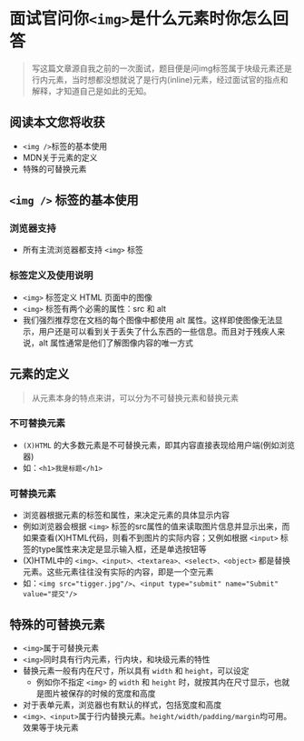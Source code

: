 # 面试官问你`<img>`是什么元素时你怎么回答
> 写这篇文章源自我之前的一次面试，题目便是问img标签属于块级元素还是行内元素，当时想都没想就说了是行内(inline)元素，经过面试官的指点和解释，才知道自己是如此的无知。

## 阅读本文您将收获
* `<img />`标签的基本使用
* MDN关于元素的定义
* 特殊的可替换元素

## `<img />` 标签的基本使用
### 浏览器支持
* 所有主流浏览器都支持 `<img>` 标签

### 标签定义及使用说明
* `<img>` 标签定义 HTML 页面中的图像
* `<img>` 标签有两个必需的属性：src 和 alt
* 我们强烈推荐您在文档的每个图像中都使用 alt 属性。这样即使图像无法显示，用户还是可以看到关于丢失了什么东西的一些信息。而且对于残疾人来说，alt 属性通常是他们了解图像内容的唯一方式

## 元素的定义
> 从元素本身的特点来讲，可以分为不可替换元素和替换元素

### 不可替换元素
* `(X)HTML` 的大多数元素是不可替换元素，即其内容直接表现给用户端(例如浏览器)
* 如：`<h1>我是标题</h1>`

### 可替换元素
* 浏览器根据元素的标签和属性，来决定元素的具体显示内容
* 例如浏览器会根据 `<img>` 标签的src属性的值来读取图片信息并显示出来，而如果查看(X)HTML代码，则看不到图片的实际内容；又例如根据 `<input>` 标签的type属性来决定是显示输入框，还是单选按钮等
* (X)HTML中的 `<img>、<input>、<textarea>、<select>、<object>` 都是替换元素。这些元素往往没有实际的内容，即是一个空元素
* 如：`<img src="tigger.jpg"/>`、`<input type="submit" name="Submit" value="提交"/>`

## 特殊的可替换元素
* `<img>`属于可替换元素
* `<img>`同时具有行内元素，行内块，和块级元素的特性
* 替换元素一般有内在尺寸，所以具有 `width` 和 `height`，可以设定
	* 例如你不指定 `<img>` 的 `width` 和 `height` 时，就按其内在尺寸显示，也就是图片被保存的时候的宽度和高度
* 对于表单元素，浏览器也有默认的样式，包括宽度和高度
* `<img>、<input>`属于行内替换元素。`height/width/padding/margin`均可用。效果等于块元素